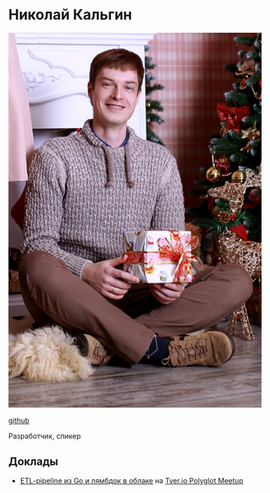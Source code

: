# Николай Кальгин

![Николай Кальгин](photos/kalgin.jpg)

[github](https://github.com/kalginnick)

Разработчик, спикер

## Доклады

- [ETL-pipeline из Go и лямбдок в облаке](https://github.com/kalginnick/go-lambda-talk/blob/master/slides.pdf) на [Tver.io Polyglot Meetup](https://www.meetup.com/tverio/events/257579439/)
